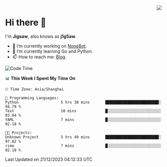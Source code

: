 <a href="#">
  <img align="right" src="https://github-readme-stats.vercel.app/api?username=j1g5awi&count_private=true&show_icons=true&title_color=80070B&text_color=B3B3B3&bg_color=212121&icon_color=80070B" />
</a>

# Hi there 👋

I'm **Jigsaw**, also knows as **j1g5aw**.

- 🔭 I’m currently working on [NoneBot](https://github.com/nonebot).
- 🌱 I’m currently learning Go and Python.
- 📫 How to reach me: [Blog](https://blog.maddestroyer.xyz/).

<!--START_SECTION:waka-->
![Code Time](http://img.shields.io/badge/Code%20Time-1%2C333%20hrs%206%20mins-blue)

📊 **This Week I Spent My Time On** 

```text
🕑︎ Time Zone: Asia/Shanghai

💬 Programming Languages: 
Python                   5 hrs 38 mins       ████████████████████████░   94.79 % 
Text                     10 mins             █░░░░░░░░░░░░░░░░░░░░░░░░   03.04 % 
YAML                     7 mins              █░░░░░░░░░░░░░░░░░░░░░░░░   02.18 % 

🐱‍💻 Projects: 
Unknown Project          5 hrs 49 mins       ████████████████████████░   97.82 % 
rime                     7 mins              █░░░░░░░░░░░░░░░░░░░░░░░░   02.18 % 
```


 Last Updated on 21/12/2023 04:12:33 UTC
<!--END_SECTION:waka-->
